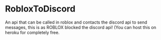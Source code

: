 # RobloxToDiscord
An api that can be called in roblox and contacts the discord api to send messages, this is as ROBLOX blocked the discord api! (You can host this on heroku for completely free.
